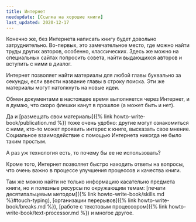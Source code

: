 ```yaml
---
title: Интернет
needupdate: [Ссылка на хорошие книги]
last_updated: 2020-12-17
---
```


Конечно же, без Интернета написать книгу будет довольно
затруднительно.  Во-первых, это замечательное место, где можно найти
труды других авторов, особенно, классических.  Здесь же можно на
специальных сайтах попросить совета, найти выдающихся авторов и
вступить с ними в диалог.

Интернет позволяет найти материалы для любой главы буквально за
секунды, если ввести название главы в строку поиска.  Эти же материалы
могут натолкнуть на новые идеи.

Обмен документами в настоящее время выполняется через Интернет, и я
думаю, что скоро флешки канут в прошлое (а может быть и нет).

Да и [размещать свои материалы]({% link
howto-write-book/publication.md %}) тоже очень удобно: другие могут
ознакомиться с ними, кто-то может проявить интерес к книге, высказать
свое мнение.  Социальное взаимодействие с помощью Интернета никогда не
было таким простым.

А раз уж технология есть, то почему бы ее не использовать?

Кроме того, Интернет позволяет быстро находить ответы на вопросы, что
очень важно в процессе улучшения процессов и качества книги.

Там же можно найти не только информацию касательно предмета книги, но
и полезные ресурсы по окружающим темам: [печати десятипальцевым
методом]({% link howto-write-book/skills.md %}#touch-typing),
[организации перерывов]({% link howto-write-book/breaks.md %}),
[работе с текстовым процессором]({% link
howto-write-book/text-processor.md %}) и многое другое.
